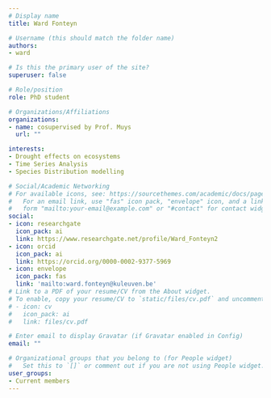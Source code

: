 ```yaml
---
# Display name
title: Ward Fonteyn

# Username (this should match the folder name)
authors:
- ward

# Is this the primary user of the site?
superuser: false

# Role/position
role: PhD student

# Organizations/Affiliations
organizations:
- name: cosupervised by Prof. Muys
  url: ""

interests:
- Drought effects on ecosystems
- Time Series Analysis
- Species Distribution modelling

# Social/Academic Networking
# For available icons, see: https://sourcethemes.com/academic/docs/page-builder/#icons
#   For an email link, use "fas" icon pack, "envelope" icon, and a link in the
#   form "mailto:your-email@example.com" or "#contact" for contact widget.
social:
- icon: researchgate
  icon_pack: ai
  link: https://www.researchgate.net/profile/Ward_Fonteyn2
- icon: orcid
  icon_pack: ai
  link: https://orcid.org/0000-0002-9377-5969
- icon: envelope
  icon_pack: fas
  link: 'mailto:ward.fonteyn@kuleuven.be'
# Link to a PDF of your resume/CV from the About widget.
# To enable, copy your resume/CV to `static/files/cv.pdf` and uncomment the lines below.
# - icon: cv
#   icon_pack: ai
#   link: files/cv.pdf

# Enter email to display Gravatar (if Gravatar enabled in Config)
email: ""

# Organizational groups that you belong to (for People widget)
#   Set this to `[]` or comment out if you are not using People widget.
user_groups:
- Current members
---
```

